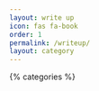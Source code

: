 ```yaml
---
layout: write up
icon: fas fa-book
order: 1
permalink: /writeup/
layout: category
---
```


{% categories %}